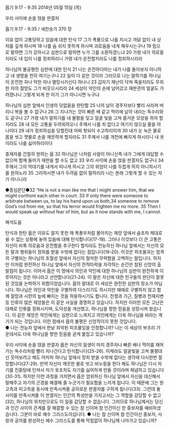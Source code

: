 욥기 9:17 - 9:35 
2014년 05월 15일 (목)

우리 사이에 손을 얹을 판결자



욥기 9:17 - 9:35 / 새찬송가 370 장


이유 없이 고통당하고 있음에 대한 탄식
17 그가 폭풍으로 나를 치시고 까닭 없이 내 상처를 깊게 하시며 18 나를 숨 쉬지 못하게 하시며 괴로움을 내게 채우시는구나 19 힘으로 말하면 그가 강하시고 심판으로 말하면 누가 그를 소환하겠느냐 20 가령 내가 의로울지라도 내 입이 나를 정죄하리니 가령 내가 온전할지라도 나를 정죄하시리라

하나님의 불공평한 심판에 대한 탄식 
21 나는 온전하다마는 내가 나를 돌아보지 아니하고 내 생명을 천히 여기는구나 22 일이 다 같은 것이라 그러므로 나는 말하기를 하나님이 온전한 자나 악한 자나 멸망시키신다 하나니 23 갑자기 재난이 닥쳐 죽을지라도 무죄한 자의 절망도 그가 비웃으시리라 24 세상이 악인의 손에 넘어갔고 재판관의 얼굴도 가려졌나니 그렇게 되게 한 이가 그가 아니시면 누구냐

하나님의 심판 앞에서 인생의 덧없음을 한탄함 
25 나의 날이 경주자보다 빨리 사라져 버리니 복을 볼 수 없구나 26 그 지나가는 것이 빠른 배 같고 먹이에 날아 내리는 독수리와도 같구나 27 가령 내가 말하기를 내 불평을 잊고 얼굴 빛을 고쳐 즐거운 모양을 하자 할지라도 28 내 모든 고통을 두려워하오니 주께서 나를 죄 없다고 여기지 않으실 줄을 아나이다 29 내가 정죄하심을 당할진대 어찌 헛되이 수고하리이까 30 내가 눈 녹은 물로 몸을 씻고 잿물로 손을 깨끗하게 할지라도 31 주께서 나를 개천에 빠지게 하시리니 내 옷이라도 나를 싫어하리이다

중재자를 간절히 원하는 욥
32 하나님은 나처럼 사람이 아니신즉 내가 그에게 대답할 수 없으며 함께 들어가 재판을 할 수도 없고 33 우리 사이에 손을 얹을 판결자도 없구나 34 주께서 그의 막대기를 내게서 떠나게 하시고 그의 위엄이 나를 두렵게 하지 아니하시기를 원하노라 35 그리하시면 내가 두려움 없이 말하리라 나는 본래 그렇게 할 수 있는 자가 아니니라



●중심문단●32 “He is not a man like me that I might answer him, that we might confront each other in court. 33 If only there were someone to arbitrate between us, to lay his hand upon us both,34 someone to remove God’s rod from me, so that his terror would frighten me no more. 35 Then I would speak up without fear of him, but as it now stands with me, I cannot.

해석도움





탄식과 한탄
욥은 이유도 알지 못한 채 폭퐁우처럼 몰아치는 재앙 앞에서 숨조차 제대로 쉴 수 없는 상황에 놓여 있음에 대해 탄식합니다(17-18). 그러나 이것보다 더 큰 고통은 자신이 비록 의로움과 온전함을 추구한다 할지라도 전능하신 하나님 앞에서는 자신의 모든 말과 행위들이 정죄를 받을 수밖에 없다는 점입니다(19-20). 이것은 피조물과는 엄격히 구별되는 하나님의 초월성 앞에서 자신의 철저한 무력함을 고백하는 말입니다. 하지만 이처럼 완전하신 하나님 앞에서 자신의 전적타락을 자각하는 순간은 참된 신앙의 출발점이 됩니다. 이어서 욥은 이 땅에서 의인과 악인에 대한 하나님의 심판이 완전하게 이루어지는 것은 아니라고 선언합니다(21-24). 이 말은 자신에 대한 친구들의 판단이 잘못된 것임을 논박하기 위함이었습니다. 욥의 말대로 이 세상은 완전한 심판의 장소가 아닙니다. 하나님은 의인과 악인을 구별하여 다스리기도 하시지만 때때로 구별하지 않고 함께 절망과 시련의 늪에 빠지는 것을 허용하시기도 합니다. 전쟁과 기근, 질병과 천재지변 등 인류의 많은 재앙들은 이 같은 사실을 증명하고 있습니다. 하지만 이러한 모든 고난은 대체로 인류를 정화시키며, 도덕성을 개선했고, 하나님을 향한 믿음을 성장시켜 왔습니다. 이 같은 재앙은 악인에게는 심판으로 느껴지고 의인에게는 더욱 하나님을 바라는 계기가 되는 것입니다. 이런 점에서 욥의 불평은 신앙적이지 못한 것입니다.  
● 나는 전능자 앞에서 한낱 죄악된 피조물임을 인정합니까? 나는 이 세상의 부조리 가운데서도 더욱 하나님을 향한 믿음을 굳게 붙잡고 있습니까? 

우리 사이에 손을 얹을 판결자
욥은 자신의 일생이 마치 경주자나 빠른 배나 먹이를 채어가는 독수리처럼 빨리 지나간다고 탄식합니다(25-26). 이제라도 얼굴빛을 고쳐 불평대신 웃어보려고 해도 어차피 하나님 앞에서 정죄 받을 수밖에 없다는 생각에 다시한번 절망합니다(27-29). 만약 자신이 깨끗한 물로 씻고 비누칠을 한다 해도 하나님은 다시 자기를 진흙탕에 던져서 자기 옷조차도 자기를 싫어하게 만들 것이라며 체념하고 있습니다(30-31). 하지만 이런 과정을 거치면서 욥은 엄위하신 하나님 앞에서 자신을 대신해서 말해주고 자기의 곤경을 해결해 줄 누군가가 필요함을 느끼게 됩니다. 이 때문에 그는 원고측과 피고측을 동시에 만족시켜줄 공의로운 판결자를 구하게 됩니다(33). 그런데 둘 사이를 만족시켜줄 이 판결자는 인간의 특성만을 가지고서는 그 역할을 감당할 수 없고(32), 하나님의 위치만으로도 이 일을 감당할 수 없습니다. 그러므로 하나님께서는 당신과 인간 사이의 관계를 잘 해결할 수 있는 참 신이며 참 인간이신 한 중보자를 예비하셨습니다. 그분이 바로 예수 그리스도이십니다. 
● 나는 참 신이며 참 인간이신 중보자, 사랑과 공의를 완성하신 예수 그리스도를 통해 막힘없이 하나님께 나아가고 있습니까?